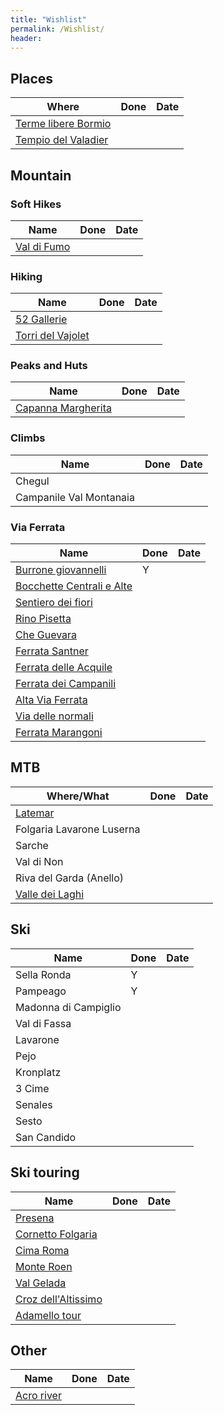 ```yaml
---
title: "Wishlist"
permalink: /Wishlist/
header:
---
```


## Places

| Where                                                                                               | Done | Date |
|-----------------------------------------------------------------------------------------------------|------|------|
| [Terme libere Bormio](https://www.cascate-del-mulino.info/lombardia/vasche-di-leonardo/)            |      |      |
| [Tempio del Valadier](https://amarche.it/prov/ancona/tempio-valadier-eremo-santa-maria-infra-saxa/) |      |      |

## Mountain 
### Soft Hikes

| Name                                                                                                                             | Done | Date |
|----------------------------------------------------------------------------------------------------------------------------------|------|------|
| [Val di Fumo](https://www.trentino.com/it/sport-e-tempo-libero/montagne-ed-escursioni/escursioni-estive/al-rifugio-val-di-fumo/) |      |      |

### Hiking

| Name                                                                                                      | Done | Date |
|-----------------------------------------------------------------------------------------------------------|------|------|
| [52 Gallerie](https://www.stradadellegallerie.it/escursione-dati-informazioni/)                           |      |      |
| [Torri del Vajolet](https://fringeintravel.com/trekking-alle-torri-del-vajolet-3-percorsi-per-scoprirle/) |      |      |

### Peaks and Huts

| Name                                                                          | Done | Date |
|-------------------------------------------------------------------------------|------|------|
| [Capanna Margherita](https://it.wikipedia.org/wiki/Capanna_Regina_Margherita) |      |      |

### Climbs

| Name                    | Done | Date |
|-------------------------|------|------|
| Chegul                  |      |      |
| Campanile Val Montanaia |      |      |

### Via Ferrata

| Name                                                                                                                   | Done | Date |
|------------------------------------------------------------------------------------------------------------------------|------|------|
| [Burrone giovannelli](https://www.ferrate365.it/vie-ferrate/sentiero-attrezzato-burrone-giovanelli-mezzocorona)        | Y    |      |
| [Bocchette Centrali e Alte](https://www.ferrate365.it/vie-ferrate/ferrata-bocchette-centrali-brenta/)                  |      |      |
| [Sentiero dei fiori](https://www.ferrate365.it/vie-ferrate/ferrata-sentiero-fiori-tonale-adamello/)                    |      |      |
| [Rino Pisetta](https://www.ferrate365.it/vie-ferrate/ferrata-rino-pisetta/)                                            |      |      |
| [Che Guevara](https://www.ferrate365.it/vie-ferrate/ferrata-che-guevara-monte-casale-pietramurata/)                    |      |      |
| [Ferrata Santner](https://www.passionedolomiti.com/itinerario/costalunga-ferrata-santner-torri-vajolet/)               |      |      |
| [Ferrata delle Acquile](https://www.visittrentino.info/it/guida/tour/ferrata-delle-aquile_tour_20538942)               |      |      |
| [Ferrata dei Campanili](https://www.visittrentino.info/it/guida/tour/ferrata-dei-campanili_tour_26247757)              |      |      |
| [Alta Via Ferrata](https://www.visittrentino.info/it/guida/tour/alta-via-ferrata-attraversata-del-brenta_tour_9804445) |      |      |
| [Via delle normali](https://www.visittrentino.info/it/guida/tour/la-via-delle-normali_tour_59969979)                   |      |      |
| [Ferrata Marangoni](https://www.ferrate365.it/vie-ferrate/ferrata-marangoni-mori-monte-albano/)                        |      |      |

## MTB

| Where/What                                                                                              | Done | Date |
|---------------------------------------------------------------------------------------------------------|------|------|
| [Latemar](https://www.visittrentino.info/it/guida/tour/giro-del-latemar-tour-930_tour_5935422)          |      |      |
| Folgaria Lavarone Luserna                                                                               |      |      |
| Sarche                                                                                                  |      |      |
| Val di Non                                                                                              |      |      |
| Riva del Garda (Anello)                                                                                 |      |      |
| [Valle dei Laghi](https://www.visittrentino.info/it/guida/tour/tour-della-valle-dei-laghi_tour_7889758) |      |      |



## Ski

| Name                 | Done | Date |
|----------------------|------|------|
| Sella Ronda          | Y    |      |
| Pampeago             | Y    |      |
| Madonna di Campiglio |      |      |
| Val di Fassa         |      |      |
| Lavarone             |      |      |
| Pejo                 |      |      |
| Kronplatz            |      |      |
| 3 Cime               |      |      |
| Senales              |      |      |
| Sesto                |      |      |
| San Candido          |      |      |

## Ski touring

| Name                                                                                                                               | Done | Date |
|------------------------------------------------------------------------------------------------------------------------------------|------|------|
| [Presena](https://www.gulliver.it/itinerari/presena-cima-dal-passo-del-tonale-per-il-passo-della-sgualdrina/)                      |      |      |
| [Cornetto Folgaria](https://www.visittrentino.info/it/guida/tour/salita-al-monte-cornetto_tour_32081076)                           |      |      |
| [Cima Roma](https://www.visittrentino.info/it/guida/tour/cima-roma-da-passo-groste-itinerario-di-scialpinismo_tour_34078571)       |      |      |
| [Monte Roen](https://www.visittrentino.info/it/guida/tour/con-gli-sci-dal-alpinismo-alla-facile-cima-del-monte-roen_tour_55464960) |      |      |
| [Val Gelada](https://www.visittrentino.info/it/guida/tour/scialpinismo-in-val-gelada_tour_25696210)                                |      |      |
| [Croz dell'Altissimo](https://www.visittrentino.info/it/guida/tour/molveno-rifugio-croz-dell-altissimo_tour_21568679)              |      |      |
| [Adamello tour](https://www.visittrentino.info/it/guida/tour/scialpinismo-primaverile-in-adamello_tour_25698289)                   |      |      |

## Other

| Name                                                                                       | Done | Date |
|--------------------------------------------------------------------------------------------|------|------|
| [Acro river](https://www.lakeidrotravel.com/en/our-acroriver-adventure-in-valle-di-daone/) |      |      |
